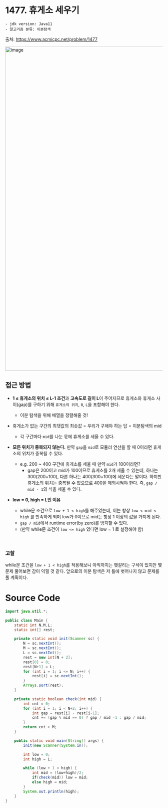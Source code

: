 # 1477. 휴게소 세우기

    - jdk version: Java11
    - 알고리즘 분류: 이분탐색

출처: https://www.acmicpc.net/problem/1477
<br>

<img width="1035" alt="image" src="https://user-images.githubusercontent.com/56334513/167601848-c42ac351-8d8b-4ed5-87f2-33e7eb617560.png">


<br>

## 접근 방법

+ **1 ≤ 휴게소의 위치 ≤ L-1 조건**과 **고속도로 길이 L**이 주어지므로 휴게소와 휴게소 사이(gap)를 구하기 위해 `휴게소의 위치`, `0`, `L`을 포함해야 한다.
  + 이분 탐색을 위해 배열을 정렬해줄 것!
+ 휴게소가 없는 구간의 최댓값의 최솟값 = 우리가 구해야 하는 답 = 이분탐색의 mid
  + 각 구간마다 `mid`를 나눈 몫에 휴게소를 세울 수 있다.
+ **모든 위치가 중복되지 않는다.** 만약 `gap`을 `mid`로 모듈러 연산을 할 때 0이라면 휴게소의 위치가 중복될 수 있다.
  + e.g. 200 ~ 400 구간에 휴게소를 세울 때 만약 `mid`가 100이라면?
    + gap은 200이고 mid가 100이므로 휴게소를 2개 세울 수 있는데, 하나는 300(200+100), 다른 하나는 400(300+100)에 세운다는 말이다. 하지만 휴게소의 위치는 중복될 수 없으므로 400을 제외시켜야 한다. 즉, `gap / mid - 1`의 식을 세울 수 있다.


+ **low = 0, high = L인 이유**
  + while문 조건으로 `low + 1 < high`를 해주었는데, 이는 항상 `low < mid < high` 를 만족하게 되며 low가 0이므로 mid는 항상 1 이상의 값을 가지게 된다.
  + `gap / mid`에서 runtime error(by zero)를 방지할 수 있다.
  + (만약 while문 조건이 `low <= high` 였다면 low = 1 로 설정해야 함)

<br>

### 고찰
while문 조건을 `low + 1 < high`를 적용해보니 아직까지는 헷갈리는 구석이 있지만 몇 문제 풀어보면 감이 익힐 것 같다. 앞으로의 이분 탐색은 저 틀에 벗어나지 않고 문제를 풀 계획이다.

# Source Code

```java
import java.util.*;

public class Main {
    static int N,M,L;
    static int[] rest;

    private static void init(Scanner sc) {
        N = sc.nextInt();
        M = sc.nextInt();
        L = sc.nextInt();
        rest = new int[N + 2];
        rest[0] = 0;
        rest[N+1] = L;
        for (int i = 1; i <= N; i++) {
            rest[i] = sc.nextInt();
        }
        Arrays.sort(rest);
    }

    private static boolean check(int mid) {
        int cnt = 0;
        for (int i = 1; i < N+2; i++) {
            int gap = rest[i] - rest[i-1];
            cnt += (gap % mid == 0) ? gap / mid -1 : gap / mid;
        }
        return cnt > M;
    }

    public static void main(String[] args) {
        init(new Scanner(System.in));

        int low = 0;
        int high = L;

        while (low + 1 < high) {
            int mid = (low+high)/2;
            if(check(mid)) low = mid;
            else high = mid;
        }
        System.out.println(high);
    }
}

```